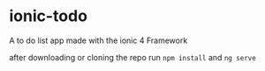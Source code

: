 

# ionic-todo
A to do list app made with the ionic 4 Framework

after downloading or cloning the repo run ``` npm install ``` and ``` ng serve ```
